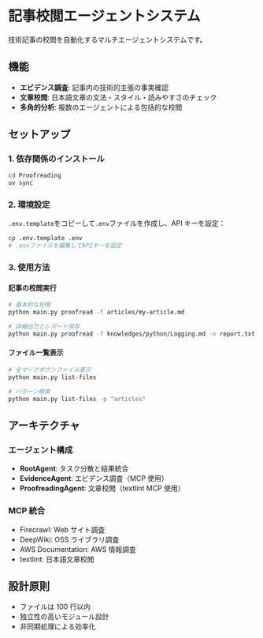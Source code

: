 # 記事校閲エージェントシステム

技術記事の校閲を自動化するマルチエージェントシステムです。

## 機能

- **エビデンス調査**: 記事内の技術的主張の事実確認
- **文章校閲**: 日本語文章の文法・スタイル・読みやすさのチェック
- **多角的分析**: 複数のエージェントによる包括的な校閲

## セットアップ

### 1. 依存関係のインストール

```bash
cd Proofreading
uv sync
```

### 2. 環境設定

`.env.template`をコピーして`.env`ファイルを作成し、API キーを設定：

```bash
cp .env.template .env
# .envファイルを編集してAPIキーを設定
```

### 3. 使用方法

#### 記事の校閲実行

```bash
# 基本的な校閲
python main.py proofread -f articles/my-article.md

# 詳細出力とレポート保存
python main.py proofread -f knowledges/python/Logging.md -o report.txt -v
```

#### ファイル一覧表示

```bash
# 全マークダウンファイル表示
python main.py list-files

# パターン検索
python main.py list-files -p "articles"
```

## アーキテクチャ

### エージェント構成

- **RootAgent**: タスク分散と結果統合
- **EvidenceAgent**: エビデンス調査（MCP 使用）
- **ProofreadingAgent**: 文章校閲（textlint MCP 使用）

### MCP 統合

- Firecrawl: Web サイト調査
- DeepWiki: OSS ライブラリ調査
- AWS Documentation: AWS 情報調査
- textlint: 日本語文章校閲

## 設計原則

- ファイルは 100 行以内
- 独立性の高いモジュール設計
- 非同期処理による効率化
